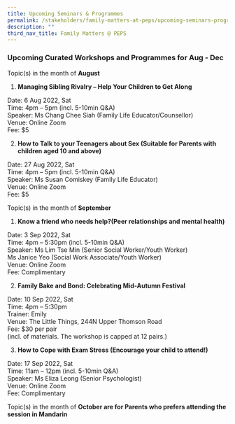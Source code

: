 ```yaml
---
title: Upcoming Seminars & Programmes
permalink: /stakeholders/family-matters-at-peps/upcoming-seminars-programmes
description: ""
third_nav_title: Family Matters @ PEPS
---
```

### Upcoming Curated Workshops and Programmes for Aug - Dec

Topic(s) in the month of **August**


1. **Managing Sibling Rivalry – Help Your Children to Get Along**  

Date: 6 Aug 2022, Sat  <br>
Time: 4pm – 5pm (incl. 5-10min Q&A)  <br>
Speaker: Ms Chang Chee Siah (Family Life Educator/Counsellor)  <br>
Venue: Online Zoom  <br>
Fee: $5

2. **How to Talk to your Teenagers about Sex (Suitable for Parents with children aged 10 and above)** 

Date: 27 Aug 2022, Sat  <br>
Time: 4pm – 5pm (incl. 5-10min Q&A)  <br>
Speaker: Ms Susan Comiskey (Family Life Educator)  <br>
Venue: Online Zoom  <br>
Fee: $5

Topic(s) in the month of **September**

1. **Know a friend who needs help?(Peer relationships and mental health)** 

Date: 3 Sep 2022, Sat  <br>
Time: 4pm – 5:30pm (incl. 5-10min Q&A)  <br>
Speaker: Ms Lim Tse Min (Senior Social Worker/Youth Worker)  <br>
Ms Janice Yeo (Social Work Associate/Youth Worker)  <br>
Venue: Online Zoom  <br>
Fee: Complimentary  

2. **Family Bake and Bond: Celebrating Mid-Autumn Festival**

Date: 10 Sep 2022, Sat  <br>
Time: 4pm – 5:30pm  <br>
Trainer: Emily  <br>
Venue: The Little Things, 244N Upper Thomson Road  <br>
Fee: $30 per pair  
(incl. of materials. The workshop is capped at 12 pairs.)

  

3. **How to Cope with Exam Stress (Encourage your child to attend!)** 
 
Date: 17 Sep 2022, Sat  <br>
Time: 11am – 12pm (incl. 5-10min Q&A)  <br>
Speaker: Ms Eliza Leong (Senior Psychologist)  <br>
Venue: Online Zoom  <br>
Fee: Complimentary

Topic(s) in the month of **October are for Parents who prefers attending the session in Mandarin**

